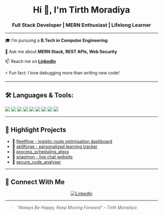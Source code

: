 <h1 align="center">Hi 👋, I'm Tirth Moradiya</h1>
<h3 align="center">Full Stack Developer | MERN Enthusiast | Lifelong Learner</h3>

---

🎓 I’m pursuing a **B.Tech in Computer Engineering**

💬 Ask me about **MERN Stack, REST APIs, Web Security**

📫 Reach me on **[LinkedIn](https://www.linkedin.com/in/tirth-moradiya-738927253/)**

⚡ Fun fact: I love debugging more than writing new code!

---

## 🛠️ Languages & Tools:

<p align="left">
  <img src="https://img.shields.io/badge/JavaScript-F7DF1E?style=for-the-badge&logo=javascript&logoColor=black" />
  <img src="https://img.shields.io/badge/React-20232A?style=for-the-badge&logo=react&logoColor=61DAFB" />
  <img src="https://img.shields.io/badge/Node.js-339933?style=for-the-badge&logo=nodedotjs&logoColor=white" />
  <img src="https://img.shields.io/badge/MongoDB-4EA94B?style=for-the-badge&logo=mongodb&logoColor=white" />
  <img src="https://img.shields.io/badge/Express.js-000000?style=for-the-badge&logo=express&logoColor=white" />
  <img src="https://img.shields.io/badge/C++-00599C?style=for-the-badge&logo=c%2B%2B&logoColor=white" />
  <img src="https://img.shields.io/badge/Java-ED8B00?style=for-the-badge&logo=java&logoColor=white" />
  <img src="https://img.shields.io/badge/Git-F05032?style=for-the-badge&logo=git&logoColor=white" />
  <img src="https://img.shields.io/badge/Linux-FCC624?style=for-the-badge&logo=linux&logoColor=black" />
</p>

---

## 🚀 Highlight Projects

- 🔧 [fleetflow - logistic route optimisation dashboard](https://github.com/Tirthmoradiya/logistic-route-optimise)
- 📖 [skillforge - personalized learning tracker](https://github.com/Tirthmoradiya/SkillForge-Personalized-Learning-Tracker)
- 🧠 [process_scheduling_algos](https://github.com/Tirthmoradiya/process_scheduling_algos)
- 📸 [snapmon - live chat website](https://github.com/Tirthmoradiya/snapmon)
- 🔐 [secure_code_analyser](https://github.com/Tirthmoradiya/secure_code_analyser)

---

## 🔗 Connect With Me

<p align="center">
  <a href="https://www.linkedin.com/in/tirth-moradiya-738927253/" target="_blank">
    <img src="https://img.shields.io/badge/LinkedIn-blue?style=for-the-badge&logo=linkedin" alt="LinkedIn" />
  </a>
</p>

---

> *“Always Be Happy, Keep Moving Forward” – Tirth Moradiya*
